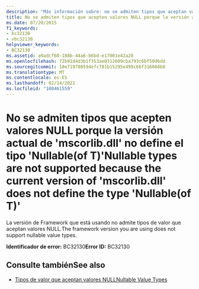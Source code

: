 ```yaml
---
description: "Más información sobre: no se admiten tipos que aceptan valores NULL porque la versión actual de ' mscorlib.dll ' no define el tipo ' Nullable (of T) '"
title: No se admiten tipos que acepten valores NULL porque la versión actual de 'mscorlib.dll' no define el tipo 'Nullable(of T)'
ms.date: 07/20/2015
f1_keywords:
- bc32130
- vbc32130
helpviewer_keywords:
- BC32130
ms.assetid: a9adcf60-188b-44a6-b6bd-e17001e42a20
ms.openlocfilehash: 72b91d4d3b1f353ae0312009cba793c6bf50d6dd
ms.sourcegitcommit: 10e719780594efc781b15295e499c66f316068b8
ms.translationtype: MT
ms.contentlocale: es-ES
ms.lasthandoff: 02/14/2021
ms.locfileid: "100461559"
---
```

# <a name="nullable-types-are-not-supported-because-the-current-version-of-mscorlibdll-does-not-define-the-type-nullableof-t"></a><span data-ttu-id="c7c47-103">No se admiten tipos que acepten valores NULL porque la versión actual de 'mscorlib.dll' no define el tipo 'Nullable(of T)'</span><span class="sxs-lookup"><span data-stu-id="c7c47-103">Nullable types are not supported because the current version of 'mscorlib.dll' does not define the type 'Nullable(of T)'</span></span>

<span data-ttu-id="c7c47-104">La versión de Framework que está usando no admite tipos de valor que aceptan valores NULL.</span><span class="sxs-lookup"><span data-stu-id="c7c47-104">The framework version you are using does not support nullable value types.</span></span>  
  
 <span data-ttu-id="c7c47-105">**Identificador de error:** BC32130</span><span class="sxs-lookup"><span data-stu-id="c7c47-105">**Error ID:** BC32130</span></span>  
  
## <a name="see-also"></a><span data-ttu-id="c7c47-106">Consulte también</span><span class="sxs-lookup"><span data-stu-id="c7c47-106">See also</span></span>

- [<span data-ttu-id="c7c47-107">Tipos de valor que aceptan valores NULL</span><span class="sxs-lookup"><span data-stu-id="c7c47-107">Nullable Value Types</span></span>](../programming-guide/language-features/data-types/nullable-value-types.md)
